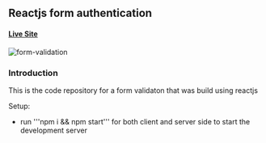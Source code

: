 ## Reactjs form authentication

#### [Live Site](https://frenetiks-form-authentication.netlify.app/)

![form-validation](https://ibb.co/DfMBbfr)

### Introduction
This is the code repository for a form validaton that was build using reactjs

Setup:
- run '''npm i && npm start''' for both client and server side to start the development server
